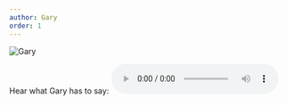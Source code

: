 ```yaml
---
author: Gary
order: 1
---
```

![Gary](/uploads/gary-i.jpg "Gary")

Hear what Gary has to say:
<audio src="/uploads/Gary-I2022-05-29.mp3" controls>
</audio>
